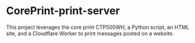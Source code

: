 # CorePrint-print-server
This project leverages the core print CTP500WH, a Python script, an HTML site, and a Cloudflare Worker to print messages posted on a website.
